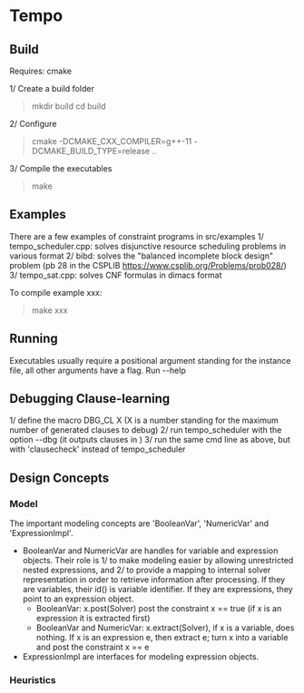 # Tempo

## Build
Requires: cmake

1/ Create a build folder 
> mkdir build
> cd build

2/ Configure
> cmake -DCMAKE_CXX_COMPILER=g++-11 -DCMAKE_BUILD_TYPE=release ..

3/ Compile the executables
> make 

## Examples
There are a few examples of constraint programs in src/examples
1/ tempo_scheduler.cpp: solves disjunctive resource scheduling problems in various format 
2/ bibd: solves the "balanced incomplete block design" problem (pb 28 in the CSPLIB https://www.csplib.org/Problems/prob028/)
3/ tempo_sat.cpp: solves CNF formulas in dimacs format

To compile example xxx:
> make xxx 

## Running
Executables usually require a positional argument standing for the instance file, all other arguments have a flag. Run <exec> --help



## Debugging Clause-learning
1/ define the macro DBG_CL X (X is a number standing for the maximum number of generated clauses to debug)
2/ run tempo_scheduler with the option --dbg <filename> (it outputs clauses in <filename>)
3/ run the same cmd line as above, but with 'clausecheck' instead of tempo_scheduler




## Design Concepts

### Model

The important modeling concepts are 'BooleanVar', 'NumericVar' and 'ExpressionImpl'.
- BooleanVar and NumericVar are handles for variable and expression objects. Their role is 1/ to make modeling easier by allowing unrestricted nested expressions, and 2/ to provide a mapping to internal solver representation in order to retrieve information after processing. If they are variables, their id() is variable identifier. If they are expressions, they point to an expression object. 
    - BooleanVar: x.post(Solver) post the constraint x == true (if x is an expression it is extracted first)
    - BooleanVar and NumericVar: x.extract(Solver), if x is a variable, does nothing. If x is an expression e, then extract e; turn x into a variable and post the constraint x == e
- ExpressionImpl are interfaces for modeling expression objects. 

### Heuristics

